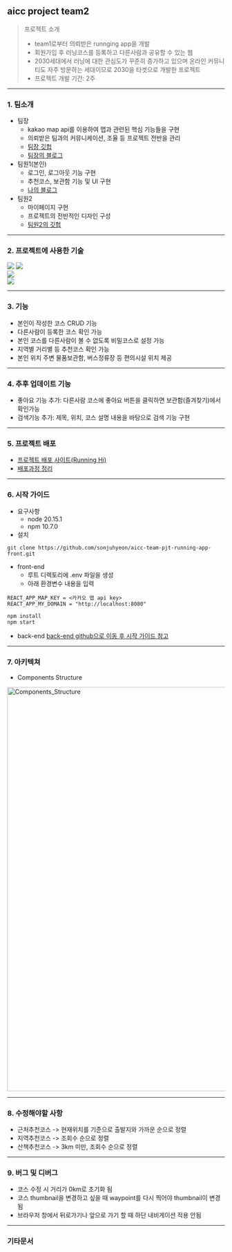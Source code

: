 ## aicc project team2
> 프로젝트 소개
> - team1로부터 의뢰받은 runnging app을 개발
> - 회원가입 후 러닝코스를 등록하고 다른사람과 공유할 수 있는 웹
> - 2030세대에서 러닝에 대한 관심도가 꾸준히 증가하고 있으며 온라인 커뮤니티도 자주 방문하는 세대이므로 2030을 타겟으로 개발한 프로젝트
> - 프로젝트 개발 기간: 2주

---

### 1. 팀소개
- 팀장
  - kakao map api를 이용하여 맵과 관련된 핵심 기능들을 구현
  - 의뢰받은 팀과의 커뮤니케이션, 조율 등 프로젝트 전반을 관리
  - [팀장 깃헙](https://github.com/Noveled)
  - [팀장의 블로그](https://siina.tistory.com)
- 팀원1(본인)
  - 로그인, 로그아웃 기능 구현
  - 추천코스, 보관함 기능 및 UI 구현
  - [나의 블로그](https://velog.io/@homeless_snail/posts)
- 팀원2
  - 마이페이지 구현
  - 프로젝트의 전반적인 디자인 구성
  - [팀원2의 깃헙](https://github.com/mjk2024-dementia)

---

### 2. 프로젝트에 사용한 기술
<img src="https://img.shields.io/badge/JavaScript-black?style=for-the-badge&logo=JavaScript&logoColor={로고 색깔}"/> <img src="https://img.shields.io/badge/React-black?style=for-the-badge&logo=react&logoColor={로고 색깔}"/><br>
<img src="https://img.shields.io/badge/Node.js-black?style=for-the-badge&logo=nodedotjs&logoColor={로고 색깔}"/><br>
<img src="https://img.shields.io/badge/PostgreSQL-black?style=for-the-badge&logo=postgresql&logoColor={로고 색깔}"/>

---

### 3. 기능
- 본인이 작성한 코스 CRUD 기능
- 다른사람이 등록한 코스 확인 가능
- 본인 코스를 다른사람이 볼 수 없도록 비밀코스로 설정 가능
- 지역별 거리별 등 추천코스 확인 가능
- 본인 위치 주변 물품보관함, 버스정류장 등 편의시설 위치 제공

---

### 4. 추후 업데이트 기능
- 좋아요 기능 추가: 다른사람 코스에 좋아요 버튼을 클릭하면 보관함(즐겨찾기)에서 확인가능
- 검색기능 추가: 제목, 위치, 코스 설명 내용을 바탕으로 검색 기능 구현

---

### 5. 프로젝트 배포
- [프로젝트 배포 사이트(Running Hi)](https://aiccrunningapp.microdeveloper.co.kr)
- [배포과정 정리](https://velog.io/@homeless_snail/deploy-process1)

---

### 6. 시작 가이드
- 요구사항
  - node 20.15.1
  - npm 10.7.0
- 설치
```shell
git clone https://github.com/sonjuhyeon/aicc-team-pjt-running-app-front.git
```
- front-end
  - 루트 디렉토리에 .env 파일을 생성
  - 아래 환경변수 내용을 입력
```
REACT_APP_MAP_KEY = <카카오 맵 api key>
REACT_APP_MY_DOMAIN = "http://localhost:8080"
```
```shell
npm install
npm start
```
- back-end
  [back-end github으로 이동 후 시작 가이드 참고](https://github.com/sonjuhyeon/aicc-team-pjt-running-app-back)

---

### 7. 아키텍쳐
- Components Structure
<img width="934" alt="Components_Structure" src="https://github.com/user-attachments/assets/41dcf8cd-f0f8-4e2a-a3ed-67a6fbaf3675">

---

### 8. 수정해야할 사항
- 근처추천코스 -> 현재위치를 기준으로 출발지와 가까운 순으로 정렬
- 지역추천코스 -> 조회수 순으로 정렬
- 산책추천코스 -> 3km 미만, 조회수 순으로 정렬

---

### 9. 버그 및 디버그
- 코스 수정 시 거리가 0km로 초기화 됨
- 코스 thumbnail을 변경하고 싶을 때 waypoint를 다시 찍어야 thumbnail이 변경 됨
- 브라우저 창에서 뒤로가기나 앞으로 가기 할 때 하단 내비게이션 적용 안됨

---

### 기타문서
